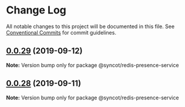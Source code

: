 # Change Log

All notable changes to this project will be documented in this file.
See [Conventional Commits](https://conventionalcommits.org) for commit guidelines.

## [0.0.29](https://github.com/SyncOT/SyncOT/compare/@syncot/redis-presence-service@0.0.28...@syncot/redis-presence-service@0.0.29) (2019-09-12)

**Note:** Version bump only for package @syncot/redis-presence-service





## [0.0.28](https://github.com/SyncOT/SyncOT/compare/@syncot/redis-presence-service@0.0.27...@syncot/redis-presence-service@0.0.28) (2019-09-11)

**Note:** Version bump only for package @syncot/redis-presence-service
